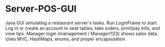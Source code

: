 # Server-POS-GUI
Java GUI simulating a restaurant server's tasks. Run LoginFrame to start. Log in or create an account to seat tables, take orders, print/pay bills, and view tips. Manager login (management / Manager!123) shows sales data. Uses MVC, HashMaps, enums, and proper encapsulation.
